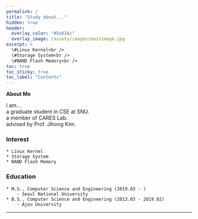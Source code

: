 ```yaml
---
permalink: /
title: "Study about..."
hidden: true
header:
  overlay_color: "#5e616c"
  overlay_image: /assets/images/mainimage.jpg
excerpt: >
  \#Linux Kernel<br />
  \#Storage System<br />
  \#NAND Flash Memory<br />
toc: true
toc_sticky: true
toc_label: "Contents"
---
```

**About Me**

I am...<br />
    a graduate student in CSE at SNU.<br />
    a member of CARES Lab.<br />
    advised by Prof. Jihong Kim.<br />


### Interest
    * Linux Kernel
    * Storage System
    * NAND Flash Memory

### Education
    * M.S., Computer Science and Engineering (2019.03 - )
        - Seoul National University
    * B.S., Computer Science and Engineering (2013.03 - 2019.02)
        - Ajou University 

---

